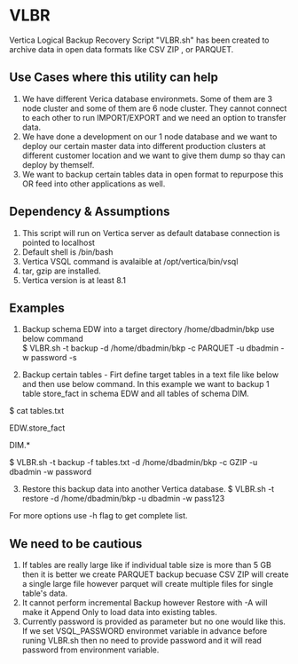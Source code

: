 # VLBR
Vertica Logical Backup Recovery Script "VLBR.sh" has been created to archive data in open data formats like CSV ZIP , or PARQUET. 

## Use Cases where this utility can help
1) We have different Verica database environmets. Some of them are 3 node cluster and some of them are 6 node cluster. They cannot connect to each other to run IMPORT/EXPORT and we need an option to transfer data.
2) We have done a development on our 1 node database and we want to deploy our certain master data into different production clusters at different customer location and we want to give them dump so thay can deploy by themself. 
3) We want to backup certain tables data in open format to repurpose this OR feed into other applications as well. 


## Dependency & Assumptions 

1) This script will run on Vertica server as default database connection is pointed to localhost 
2) Default shell is /bin/bash
3) Vertica VSQL command is avalaible at /opt/vertica/bin/vsql
4) tar, gzip are installed. 
5) Vertica version is at least 8.1

## Examples 

1) Backup schema EDW into a target directory /home/dbadmin/bkp use below command  
$ VLBR.sh -t backup  -d /home/dbadmin/bkp -c PARQUET -u dbadmin -w password -s 

2) Backup certain tables - Firt define target tables in a text file like below and then use below command. In this example we want to backup 1 table store_fact in schema EDW and all tables of schema DIM.  

$ cat tables.txt

EDW.store_fact

DIM.*



$ VLBR.sh -t backup  -f tables.txt -d /home/dbadmin/bkp -c GZIP -u dbadmin -w password

3) Restore this backup data into another Vertica database. 
$ VLBR.sh -t restore -d /home/dbadmin/bkp -u dbadmin -w pass123

For more options use -h flag to get complete list.

## We need to be cautious   

1) If tables are really large like if individual table size is more than 5 GB then it is better we create PARQUET backup becuase CSV ZIP will create a single large file however parquet will create multiple files for single table's data.  
2) It cannot perform incremental Backup however Restore with -A will make it Append Only to load data into existing tables.
3) Currently password is provided as parameter but no one would like this. If we set VSQL_PASSWORD environmet variable in advance before runing VLBR.sh then no need to provide password and it will read password  from environment variable. 

